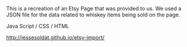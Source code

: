 This is a recreation of an Etsy Page that was provided to us. We used a JSON file for the data related to whiskey items being sold on the page. 

Java Script / CSS / HTML

http://jessesoldat.github.io/etsy-import/

